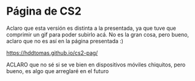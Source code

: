 # Página de CS2

Aclaro que esta versión es distinta a la presentada, ya que tuve que comprimir un gif para poder subirlo acá. No es la gran cosa, pero bueno, aclaro que no es así en la página presentada :)

https://hddtomas.github.io/cs2-pag/

ACLARO que no sé si se ve bien en dispositivos móviles chiquitos, pero bueno, es algo que arreglaré en el futuro
